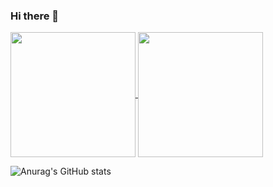### Hi there 👋

<!--
**SetonLiang/SetonLiang** is a ✨ _special_ ✨ repository because its `README.md` (this file) appears on your GitHub profile.

Here are some ideas to get you started:

- 🔭 I’m currently working on ...
- 🌱 I’m currently learning ...
- 👯 I’m looking to collaborate on ...
- 🤔 I’m looking for help with ...
- 💬 Ask me about ...
- 📫 How to reach me: ...
- 😄 Pronouns: ...
- ⚡ Fun fact: ...
-->

<a href="https://github.com/SetonLiang/github-readme-stats">
  <img height=200 align="center" src="https://github-readme-stats.vercel.app/api?username=SetonLiang" />
</a>
<a href="https://github.com/SetonLiang/convoychat">
  <img height=200 align="center" src="https://github-readme-stats.vercel.app/api/top-langs?username=SetonLiang&layout=compact&langs_count=8&card_width=250" />
</a>

![Anurag's GitHub stats](https://github-readme-stats.vercel.app/api?username=anuraghazra&show_icons=true&theme=transparent)
